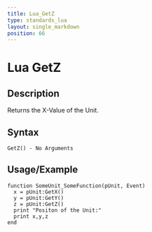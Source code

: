 ```yaml
---
title: Lua_GetZ
type: standards_lua
layout: single_markdown
position: 66
---
```


# Lua GetZ

## Description

Returns the X-Value of the Unit.

## Syntax

```
GetZ() - No Arguments
```

## Usage/Example

```
function SomeUnit_SomeFunction(pUnit, Event) 
  x = pUnit:GetX() 
  y = pUnit:GetY()
  z = pUnit:GetZ()
  print "Positon of the Unit:"
  print x,y,z
end
```
